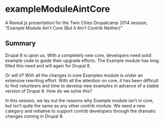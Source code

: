 exampleModuleAintCore
====================

A Reveal.js presentation for the Twin Cities Drupalcamp 2014 session, "Example Module Ain't Core (But it Ain't Contrib Neither)"

Summary
-------

Drupal 8 is upon us. With a completely new core, developers need solid example code to guide their upgrade efforts. The Example module has long filled this need and will again for Drupal 8.

Or will it? With all the changes in core Examples module is under an extensive rewriting effort. With all the attention on core, it has been difficult to find volunteers and time to develop new examples in advance of a stable version of Drupal 8. How do we solve this?

In this session, we lay out the reasons why Example module isn't in core, but isn't quite the same as any other contrib module. We need a new category and initiative to support contrib developers through the dramatic changes coming in Drupal 8.